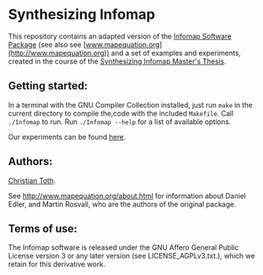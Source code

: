 # Synthesizing Infomap

This repository contains an adapted version of the [Infomap Software Package](https://github.com/mapequation/infomap) (see also see [www.mapequation.org](http://www.mapequation.org)) and a set of examples and experiments, created in the course of the [Synthesizing Infomap Master's Thesis](https://doi.org/10.5281/zenodo.4446856).


Getting started:
--------------------------------------------------------
In a terminal with the GNU Compiler Collection installed, just run `make` in the current directory to compile the,code with the included `Makefile`. Call `./Infomap` to run. Run `./Infomap --help` for a list of available options.

Our experiments can be found [here](examples/python/altmap).


Authors:
--------------------------------------------------------
[Christian Toth](https://github.com/chritoth).

See http://www.mapequation.org/about.html for information about Daniel Edler, and Martin Rosvall, who are the authors of the original package.


Terms of use:
--------------------------------------------------------
The Infomap software is released under the GNU Affero General Public License version 3
or any later version (see LICENSE_AGPLv3.txt.), which we retain for this derivative work.
